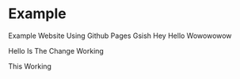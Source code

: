 # Example
Example Website Using Github Pages
Gsish
Hey Hello Wowowowow

Hello Is The Change Working

<p> This Working </p>
